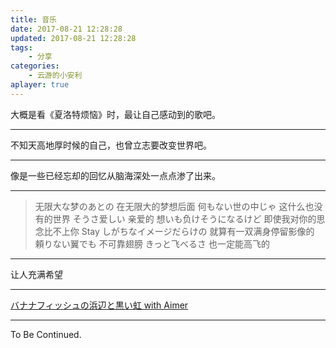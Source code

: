 ```yaml
---
title: 音乐
date: 2017-08-21 12:28:28
updated: 2017-08-21 12:28:28
tags:
    - 分享
categories:
    - 云游的小安利
aplayer: true
---
```


大概是看《夏洛特烦恼》时，最让自己感动到的歌吧。

<meting-js
 id="139377"
 server="netease"
 type="song"
 theme="#C20C0C">
</meting-js>

---

不知天高地厚时候的自己，也曾立志要改变世界吧。

<meting-js
 id="41664790"
 server="netease"
 type="song"
 theme="#C20C0C">
</meting-js>

---

像是一些已经忘却的回忆从脑海深处一点点渗了出来。

<meting-js
 id="407761576"
 server="netease"
 type="song"
 theme="#C20C0C">
</meting-js>

---

<meting-js
 id="557584656"
 server="netease"
 type="song"
 theme="#C20C0C">
</meting-js>

> 无限大な梦のあとの 在无限大的梦想后面
> 何もない世の中じゃ 这什么也没有的世界
> そうさ爱しい 亲爱的
> 想いも负けそうになるけど 即使我对你的思念比不上你
> Stay しがちなイメージだらけの 就算有一双满身停留影像的
> 頼りない翼でも 不可靠翅膀
> きっと飞べるさ 也一定能高飞的

---

让人充满希望

<meting-js
 id="28287132"
 server="netease"
 type="song"
 theme="#C20C0C">
</meting-js>

---

[バナナフィッシュの浜辺と黒い虹 with Aimer](https://music.163.com/#/song?id=29343309)

<meting-js
 id="29343309"
 server="netease"
 type="song"
 theme="#C20C0C">
</meting-js>

---

To Be Continued.

